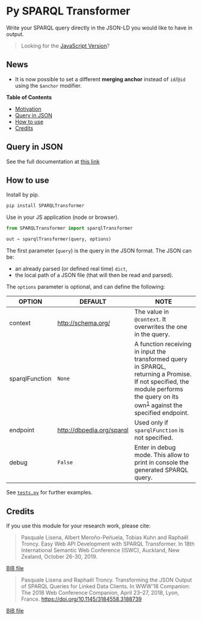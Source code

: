 Py SPARQL Transformer
=====================

Write your SPARQL query directly in the JSON-LD you would like to have in output.

> Looking for the [JavaScript Version](https://github.com/D2KLab/sparql-transformer)?


## News

- It is now possible to set a different **merging anchor** instead of `id`/`@id` using the `$anchor` modifier.

**Table of Contents**

- [Motivation](https://github.com/D2KLab/sparql-transformer/blob/master/motivation.md)
- [Query in JSON](https://github.com/D2KLab/sparql-transformer#query-in-json)
- [How to use](#how-to-use)
- [Credits](#credits)

## Query in JSON

See the full documentation at [this link](https://github.com/D2KLab/sparql-transformer#query-in-json)

## How to use

Install by pip.

```bash
pip install SPARQLTransformer
```
Use in your JS application (node or browser).

```python
from SPARQLTransformer import sparqlTransformer

out = sparqlTransformer(query, options)
```

The first parameter (`query`) is the query in the JSON format. The JSON can be:
- an already parsed (or defined real time) `dict`,
- the local path of a JSON file (that will then be read and parsed).

The `options` parameter is optional, and can define the following:

| OPTION | DEFAULT | NOTE |
| --- | --- | --- |
|context | <http://schema.org/> | The value in `@context`. It overwrites the one in the query.|
| sparqlFunction | `None` | A function receiving in input the transformed query in SPARQL, returning a Promise. If not specified, the module performs the query on its own<sup id="a1">[1](#f1)</sup> against the specified endpoint.  |
| endpoint | <http://dbpedia.org/sparql> | Used only if `sparqlFunction` is not specified. |
| debug | `False` | Enter in debug mode. This allow to print in console the generated SPARQL query. |


See [`tests.py`](./test.py) for further examples.


## Credits

If you use this module for your research work, please cite:

> Pasquale Lisena, Albert Meroño-Peñuela, Tobias Kuhn and Raphaël Troncy. Easy Web API Development with SPARQL Transformer. In 18th International Semantic Web Conference (ISWC), Auckland, New Zealand, October 26-30, 2019.

[BIB file](https://github.com/D2KLab/sparql-transformer/blob/master/bib/lisena2019easyweb.bib)


> Pasquale Lisena and Raphaël Troncy. Transforming the JSON Output of SPARQL Queries for Linked Data Clients. In WWW'18 Companion: The 2018 Web Conference Companion, April 23–27, 2018, Lyon, France.
<https://doi.org/10.1145/3184558.3188739>

[BIB file](https://github.com/D2KLab/sparql-transformer/blob/master/bib/lisena2018sparqltransformer.bib)


<!--
python setup.py sdist
twine upload --repository-url https://test.pypi.org/legacy/ dist/*
twine upload dist/*
-->
